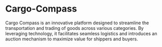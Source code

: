 # Cargo-Compass
Cargo Compass is an innovative platform designed to streamline the transportation and trading of goods across various categories. By leveraging technology, it facilitates seamless logistics and introduces an auction mechanism to maximize value for shippers and buyers.
